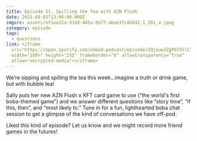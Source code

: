 ```yaml
---
title: Episode 51. Spilling the Tea with AZN Flush
date: 2021-03-01T13:00:00.000Z
imgsrc: assets/ef1ea32a-d3dd-485a-8d77-abee3fc4b841_1_201_a.jpeg
category: episode
tags:
  - questions
link: <iframe
  src="https://open.spotify.com/embed-podcast/episode/2QjeuwJZgP6TdllC7NJ3tp"
  width="100%" height="232" frameborder="0" allowtransparency="true"
  allow="encrypted-media"></iframe>
---
```

We’re sipping and spilling the tea this week…imagine a truth or drink game, but with bubble tea!

Sally puts her new AZN Flush x KFT card game to use (“the world's first boba-themed game”) and we answer different questions like “story time”, “if this, then”, and “most likely to.” Tune in for a fun, lighthearted boba chat session to get a glimpse of the kind of conversations we have off-pod. 

Liked this kind of episode? Let us know and we might record more friend games in the futures!